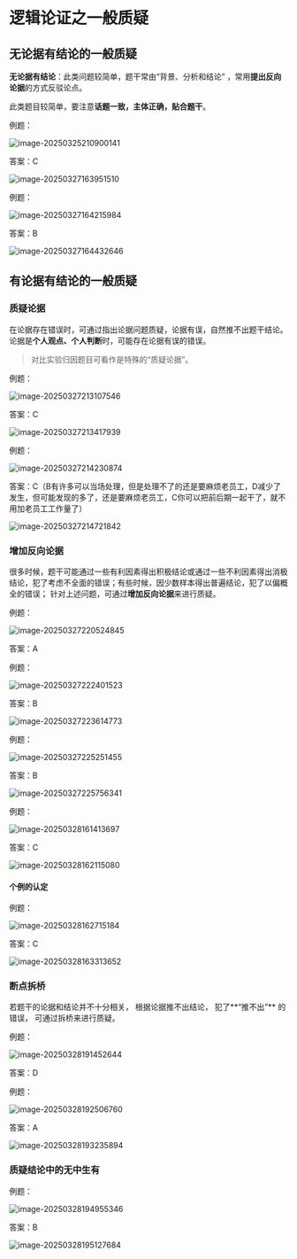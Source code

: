 # 逻辑论证之一般质疑

## 无论据有结论的一般质疑

**无论据有结论**：此类问题较简单，题干常由“背景、分析和结论” ，常用**提出反向论据**的方式反驳论点。

此类题目较简单，要注意**话题一致，主体正确，贴合题干**。

例题：

![image-20250325210900141](https://imagere.oss-cn-beijing.aliyuncs.com/mxyimage-20250325210900141.png)

答案：C

![image-20250327163951510](https://imagere.oss-cn-beijing.aliyuncs.com/mxy/image-20250327163951510.png)

例题：

![image-20250327164215984](https://imagere.oss-cn-beijing.aliyuncs.com/mxy/image-20250327164215984.png)

答案：B

![image-20250327164432646](https://imagere.oss-cn-beijing.aliyuncs.com/mxy/image-20250327164432646.png)

## 有论据有结论的一般质疑

### 质疑论据

在论据存在错误时，可通过指出论据问题质疑，论据有误，自然推不出题干结论。论据是**个人观点、个人判断**时，可能存在论据有误的错误。

> 对比实验归因题目可看作是特殊的“质疑论据”。 

例题：

![image-20250327213107546](https://imagere.oss-cn-beijing.aliyuncs.com/mxy/image-20250327213107546.png)

答案：C

![image-20250327213417939](https://imagere.oss-cn-beijing.aliyuncs.com/mxy/image-20250327213417939.png)

例题：

![image-20250327214230874](https://imagere.oss-cn-beijing.aliyuncs.com/mxy/image-20250327214230874.png)

答案：C（B有许多可以当场处理，但是处理不了的还是要麻烦老员工，D减少了发生，但可能发现的多了，还是要麻烦老员工，C你可以把前后期一起干了，就不用加老员工工作量了）

![image-20250327214721842](https://imagere.oss-cn-beijing.aliyuncs.com/mxy/image-20250327214721842.png)

### 增加反向论据

很多时候，题干可能通过一些有利因素得出积极结论或通过一些不利因素得出消极结论，犯了考虑不全面的错误；有些时候，因少数样本得出普遍结论，犯了以偏概全的错误；
针对上述问题，可通过**增加反向论据**来进行质疑。

例题：

![image-20250327220524845](https://imagere.oss-cn-beijing.aliyuncs.com/mxy/image-20250327220524845.png)

答案：A

例题：

![image-20250327222401523](https://imagere.oss-cn-beijing.aliyuncs.com/mxy/image-20250327222401523.png)

答案：B

![image-20250327223614773](https://imagere.oss-cn-beijing.aliyuncs.com/mxy/image-20250327223614773.png)

例题：

![image-20250327225251455](https://imagere.oss-cn-beijing.aliyuncs.com/mxy/image-20250327225251455.png)

答案：B

![image-20250327225756341](https://imagere.oss-cn-beijing.aliyuncs.com/mxy/image-20250327225756341.png)

例题：

![image-20250328161413697](https://imagere.oss-cn-beijing.aliyuncs.com/mxyimage-20250328161413697.png)

答案：C

![image-20250328162115080](https://imagere.oss-cn-beijing.aliyuncs.com/mxyimage-20250328162115080.png)

#### 个例的认定

例题：

![image-20250328162715184](https://imagere.oss-cn-beijing.aliyuncs.com/mxyimage-20250328162715184.png)

答案：C

![image-20250328163313652](https://imagere.oss-cn-beijing.aliyuncs.com/mxyimage-20250328163313652.png)

### 断点拆桥

若题干的论据和结论并不十分相关， 根据论据推不出结论， 犯了**“推不出”** 的错误， 可通过拆桥来进行质疑。

 例题：

![image-20250328191452644](https://imagere.oss-cn-beijing.aliyuncs.com/mxyimage-20250328191452644.png)

答案：D

例题：

![image-20250328192506760](https://imagere.oss-cn-beijing.aliyuncs.com/mxyimage-20250328192506760.png)

答案：A

![image-20250328193235894](https://imagere.oss-cn-beijing.aliyuncs.com/mxyimage-20250328193235894.png)

### 质疑结论中的无中生有

例题：

![image-20250328194955346](https://imagere.oss-cn-beijing.aliyuncs.com/mxyimage-20250328194955346.png)

答案：B

![image-20250328195127684](https://imagere.oss-cn-beijing.aliyuncs.com/mxyimage-20250328195127684.png)
